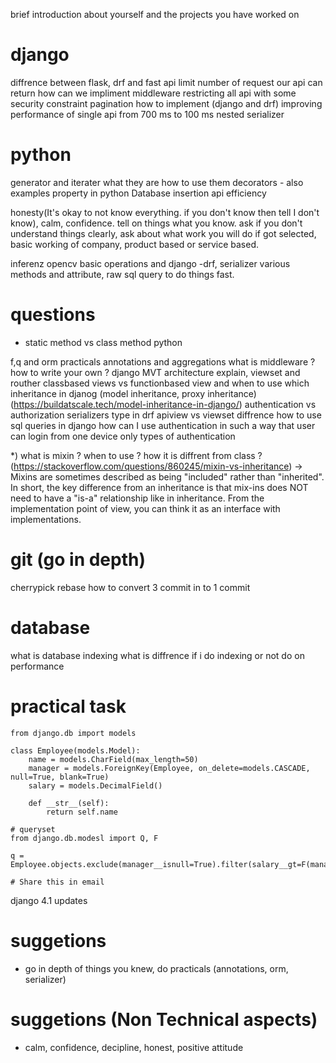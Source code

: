 brief introduction about yourself and the projects you have worked on

# django
diffrence between flask, drf and fast api
limit number of request our api can return
how can we impliment middleware
restricting all api with some security constraint
pagination how to implement (django and drf)
improving performance of single api from 700 ms to 100 ms
nested serializer

# python
generator and iterater what they are how to use them 
decorators - also examples
property in python
Database insertion api efficiency


honesty(It's okay to not know everything. if you don't know then tell I don't know), calm, confidence. tell on things what you know. ask if you don't understand things clearly, ask about what work you will do if got selected, basic working of company, product based or service based.


inferenz 
opencv basic operations and django -drf, serializer various methods and attribute, raw sql query to do things fast.

# questions
- static method vs class method python

f,q and orm practicals
annotations and aggregations 
what is middleware ? how to write your own ?
django MVT architecture explain, viewset and routher
classbased views vs functionbased view and when to use which
inheritance in djanog (model inheritance, proxy inheritance) (https://buildatscale.tech/model-inheritance-in-django/)
authentication vs authorization 
serializers type in drf
apiview vs viewset diffrence
how to use sql queries in django
how can I use authentication in such a way that user can login from one device only
types of authentication


*) what is mixin ? when to use ? how it is diffrent from class ? (https://stackoverflow.com/questions/860245/mixin-vs-inheritance)
-> Mixins are sometimes described as being "included" rather than "inherited". In short, the key difference from an inheritance is that mix-ins does NOT need to have a "is-a" relationship like in inheritance. From the implementation point of view, you can think it as an interface with implementations.

# git (go in depth)
cherrypick
rebase
how to convert 3 commit in to 1 commit

# database 
what is database indexing
what is diffrence if i do indexing or not do on performance

# practical task
```
from django.db import models

class Employee(models.Model):
    name = models.CharField(max_length=50)
    manager = models.ForeignKey(Employee, on_delete=models.CASCADE, null=True, blank=True)
    salary = models.DecimalField()

    def __str__(self):
        return self.name

# queryset
from django.db.modesl import Q, F

q = Employee.objects.exclude(manager__isnull=True).filter(salary__gt=F(manager__salary))

# Share this in email

```

django 4.1 updates

# suggetions
- go in depth of things you knew, do practicals (annotations, orm, serializer)

# suggetions (Non Technical aspects)
- calm, confidence, decipline, honest, positive attitude



